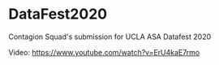 # DataFest2020

Contagion Squad's submission for UCLA ASA Datafest 2020

Video: https://www.youtube.com/watch?v=ErU4kaE7rmo
